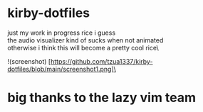 # kirby-dotfiles
just my work in progress rice i guess\
the audio visualizer kind of sucks when not animated\
otherwise i think this will become a pretty cool rice\

!(screenshot) [https://github.com/tzua1337/kirby-dotfiles/blob/main/screenshot1.png]\

# big thanks to the lazy vim team
